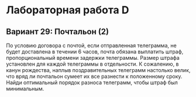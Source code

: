 # Лабораторная работа D
## Вариант 29: Почтальон (2)
По условию договора с почтой, если отправленная телеграмма, не будет доставлена в
течении 6 часов, почта обязана выплатить штраф, пропорциональный времени задержки
телеграммы. Размер штрафа установлен для каждой телеграммы в отдельности. К
сожалению, в канун рождества, наплыв поздравительных телеграмм настолько велик, что
вряд ли почтальон сумеет их все разнести к положенному сроку. Найди оптимальный
порядок разноса телеграмм, чтобы штраф был минимальным.
